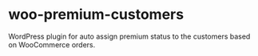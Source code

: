 # woo-premium-customers
WordPress plugin for auto assign premium status to the customers based on WooCommerce orders.
